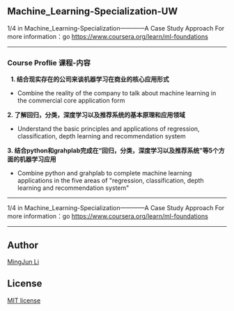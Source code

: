 ## Machine_Learning-Specialization-UW


1/4 in Machine_Learning-Specialization————A Case Study Approach
For more information：go https://www.coursera.org/learn/ml-foundations

--- 
### Course Proflie 课程-内容
 
**1. 结合现实存在的公司来谈机器学习在商业的核心应用形式**
* Combine the reality of the company to talk about machine learning in the commercial core application form

**2. 了解回归，分类，深度学习以及推荐系统的基本原理和应用领域**
* Understand the basic principles and applications of regression, classification, depth learning and recommendation system

**3. 结合python和grahplab完成在“回归，分类，深度学习以及推荐系统”等5个方面的机器学习应用**
* Combine python and grahplab to complete machine learning applications in the five areas of "regression, classification, depth learning and recommendation system"

---
1/4 in Machine_Learning-Specialization————A Case Study Approach
For more information：go https://www.coursera.org/learn/ml-foundations

---
## Author
[MingJun Li](https://github.com/littlewizardLI)

## License
[MIT license](https://github.com/littlewizardLI/LICENSE)

